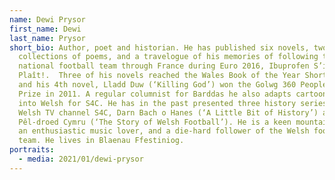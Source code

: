 ```yaml
---
name: Dewi Prysor
first_name: Dewi
last_name: Prysor
short_bio: Author, poet and historian. He has published six novels, two
  collections of poems, and a travelogue of his memories of following the Welsh
  national football team through France during Euro 2016, Ibuprofen S’il Vous
  Plaît!.  Three of his novels reached the Wales Book of the Year Short List,
  and his 4th novel, Lladd Duw (‘Killing God’) won the Golwg 360 People’s Choice
  Prize in 2011. A regular columnist for Barddas he also adapts cartoon scripts
  into Welsh for S4C. He has in the past presented three history series’ for
  Welsh TV channel S4C, Darn Bach o Hanes (‘A Little Bit of History’) and Stori
  Pêl-droed Cymru (‘The Story of Welsh Football’). He is a keen mountain walker,
  an enthusiastic music lover, and a die-hard follower of the Welsh football
  team. He lives in Blaenau Ffestiniog.
portraits:
  - media: 2021/01/dewi-prysor
---
```

